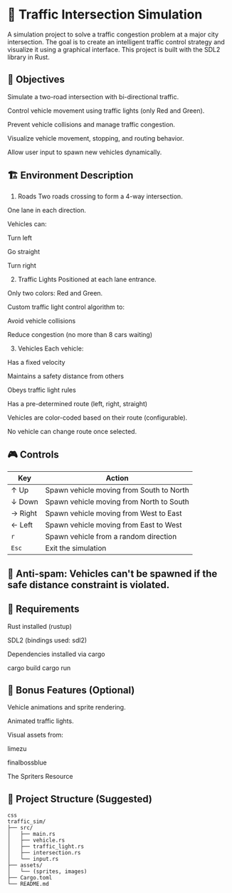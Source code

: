 # 🚦 Traffic Intersection Simulation
A simulation project to solve a traffic congestion problem at a major city intersection. The goal is to create an intelligent traffic control strategy and visualize it using a graphical interface. This project is built with the SDL2 library in Rust.

## 🧠 Objectives
Simulate a two-road intersection with bi-directional traffic.

Control vehicle movement using traffic lights (only Red and Green).

Prevent vehicle collisions and manage traffic congestion.

Visualize vehicle movement, stopping, and routing behavior.

Allow user input to spawn new vehicles dynamically.

## 🏗️ Environment Description
1. Roads
Two roads crossing to form a 4-way intersection.

One lane in each direction.

Vehicles can:

Turn left

Go straight

Turn right

2. Traffic Lights
Positioned at each lane entrance.

Only two colors: Red and Green.

Custom traffic light control algorithm to:

Avoid vehicle collisions

Reduce congestion (no more than 8 cars waiting)

3. Vehicles
Each vehicle:

Has a fixed velocity

Maintains a safety distance from others

Obeys traffic light rules

Has a pre-determined route (left, right, straight)

Vehicles are color-coded based on their route (configurable).

No vehicle can change route once selected.

## 🎮 Controls
| Key     | Action                                   |
| ------- | ---------------------------------------- |
| ↑ Up    | Spawn vehicle moving from South to North |
| ↓ Down  | Spawn vehicle moving from North to South |
| → Right | Spawn vehicle moving from West to East   |
| ← Left  | Spawn vehicle moving from East to West   |
| `r`     | Spawn vehicle from a random direction    |
| `Esc`   | Exit the simulation                      |
## 🚫 Anti-spam: Vehicles can't be spawned if the safe distance constraint is violated.

## 🚧 Requirements
Rust installed (rustup)

SDL2 (bindings used: sdl2)

Dependencies installed via cargo

cargo build
cargo run
## 🎨 Bonus Features (Optional)
Vehicle animations and sprite rendering.

Animated traffic lights.

Visual assets from:

limezu

finalbossblue

The Spriters Resource

## 📁 Project Structure (Suggested)
```
css
traffic_sim/
├── src/
│   ├── main.rs
│   ├── vehicle.rs
│   ├── traffic_light.rs
│   ├── intersection.rs
│   └── input.rs
├── assets/
│   └── (sprites, images)
├── Cargo.toml
└── README.md
```

